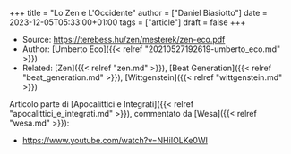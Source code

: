 +++
title = "Lo Zen e L'Occidente"
author = ["Daniel Biasiotto"]
date = 2023-12-05T05:33:00+01:00
tags = ["article"]
draft = false
+++

-   Source: <https://terebess.hu/zen/mesterek/zen-eco.pdf>
-   Author: [Umberto Eco]({{< relref "20210527192619-umberto_eco.md" >}})
-   Related: [Zen]({{< relref "zen.md" >}}), [Beat Generation]({{< relref "beat_generation.md" >}}), [Wittgenstein]({{< relref "wittgenstein.md" >}})

Articolo parte di [Apocalittici e Integrati]({{< relref "apocalittici_e_integrati.md" >}}), commentato da [Wesa]({{< relref "wesa.md" >}}):

-   <https://www.youtube.com/watch?v=NHiIOLKe0WI>
